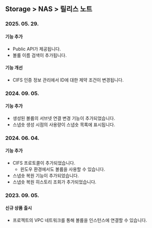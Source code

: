 ## Storage > NAS > 릴리스 노트

### 2025. 05. 29.

#### 기능 추가
* Public API가 제공됩니다.
* 볼륨 이름 검색이 추가됩니다.


#### 기능 개선
* CIFS 인증 정보 관리에서 ID에 대한 제약 조건이 변경됩니다.
    

### 2024. 09. 05.

#### 기능 추가

* 생성된 볼륨의 서브넷 연결 변경 기능이 추가되었습니다.
* 스냅숏 생성 시점의 사용량이 스냅숏 목록에 표시됩니다.


### 2024. 06. 04. 

#### 기능 추가
* CIFS 프로토콜이 추가되었습니다.
    * 윈도우 환경에서도 볼륨을 사용할 수 있습니다.
* 스냅숏 복원 기능이 추가되었습니다.
* 스냅숏 복원 히스토리 조회가 추가되었습니다.

### 2023. 09. 05.

#### 신규 상품 출시

* 프로젝트의 VPC 네트워크를 통해 볼륨을 인스턴스에 연결할 수 있습니다.
